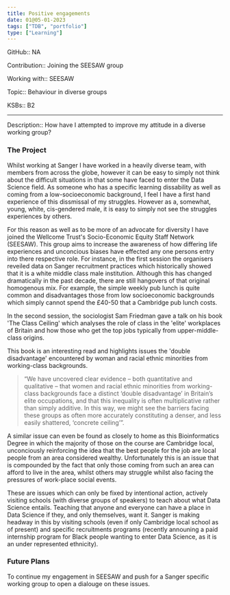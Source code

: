 ```yaml
---
title: Positive engagements
date: 01@05-01-2023
tags: ["TDB", "portfolio"]
type: ["Learning"]
---
```


GitHub:: NA

Contribution:: Joining the SEESAW group

Working with:: SEESAW

Topic:: Behaviour in diverse groups

KSBs:: B2

---
Description:: How have I attempted to improve my attitude in a diverse working group?

### The Project
Whilst working at Sanger I have worked in a heavily diverse team, with members from across the globe, however it can be easy to simply not think about the difficult situations in that some have faced to enter the Data Science field. As someone who has a specific learning dissability as well as coming from a low-socioeconomic background, I feel I have a first hand experience of this dissmissal of my struggles. However as a, somewhat, young, white, cis-gendered male, it is easy to simply not see the struggles experiences by others.

For this reason as well as to be more of an advocate for diversity I have joined the Wellcome Trust's Socio-Economic Equity Staff Network (SEESAW). This group aims to increase the awareness of how differing life experiences and unconcious biases have effected any one persons entry into there respective role. For instance, in the first session the organisers reveiled data on Sanger recruitment practices which historically showed that it is a white middle class male institution. Although this has changed dramatically in the past decade, there are still hangovers of that original homogenous mix. For example, the simple weekly pub lunch is quite common and disadvantages those from low socioeconomic backgrounds which simply cannot spend the £40-50 that a Cambridge pub lunch costs.

In the second session, the sociologist Sam Friedman gave a talk on his book 'The Class Ceiling' which analyses the role of class in the 'elite' workplaces of Britain and how those who get the top jobs typically from upper-middle-class origins.

This book is an interesting read and highlights issues the 'double disadvantage' encountered by woman and racial ethnic minorities from working-class backgrounds.

>“We have uncovered clear evidence – both quantitative and qualitative – that women and racial ethnic minorities from working-class backgrounds face a distinct ‘double disadvantage’ in Britain’s elite occupations, and that this inequality is often multiplicative rather than simply additive. In this way, we might see the barriers facing these groups as often more accurately constituting a denser, and less easily shattered, ‘concrete ceiling’”.

A similar issue can even be found as closely to home as this Bioinformatics Degree in which the majority of those on the course are Cambridge local, unconciously reinforcing the idea that the best people for the job are local people from an area considered wealthy. Unfortunately this is an issue that is compounded by the fact that only those coming from such an area can afford to live in the area, whilst others may struggle whilst also facing the pressures of work-place social events.

These are issues which can only be fixed by intentional action, actively visiting schools (with diverse groups of speakers) to teach about what Data Science entails. Teaching that anyone and everyone can have a place in Data Science if they, and only themselves, want it. Sanger is making headway in this by visiting schools (even if only Cambridge local school as of present) and specific recruitments programs (recently announing a paid internship program for Black people wanting to enter Data Science, as it is an under represented ethnicity).

### Future Plans
To continue my engagement in SEESAW and push for a Sanger specific working group to open a dialouge on these issues.